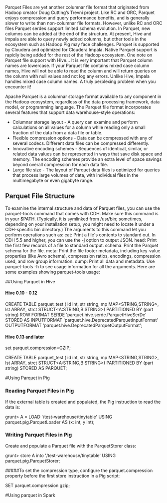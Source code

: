 Parquet Files are yet another columnar file format that originated from Hadoop creator Doug Cutting’s Trevni project. Like RC and ORC, Parquet enjoys compression and query performance benefits, and is generally slower to write than non-columnar file formats. However, unlike RC and ORC files Parquet serdes support limited schema evolution. In Parquet, new columns can be added at the end of the structure. At present, Hive and Impala are able to query newly added columns, but other tools in the ecosystem such as Hadoop Pig may face challenges. Parquet is supported by Cloudera and optimized for Cloudera Impala. Native Parquet support is rapidly being added for the rest of the Hadoop ecosystem.
One note on Parquet file support with Hive... It is very important that Parquet column names are lowercase. If your Parquet file contains mixed case column names, Hive will not be able to read the column and will return queries on the column with null values and not log any errors. Unlike Hive, Impala handles mixed case column names. A truly perplexing problem when you encounter it!

Apache Parquet is a columnar storage format available to any component in the Hadoop ecosystem, regardless of the data processing framework, data model, or programming language. The Parquet file format incorporates several features that support data warehouse-style operations:

* Columnar storage layout - A query can examine and perform calculations on all values for a column while reading only a small fraction of the data from a data file or table.
* Flexible compression options - Data can be compressed with any of several codecs. Different data files can be compressed differently.
* Innovative encoding schemes - Sequences of identical, similar, or related data values can be represented in ways that save disk space and memory. The encoding schemes provide an extra level of space savings beyond overall compression for each data file.
* Large file size - The layout of Parquet data files is optimized for queries that process large volumes of data, with individual files in the multimegabyte or even gigabyte range.

## Parquet File Structure
To examine the internal structure and data of Parquet files, you can use the parquet-tools command that comes with CDH. Make sure this command is in your $PATH. (Typically, it is symlinked from /usr/bin; sometimes, depending on your installation setup, you might need to locate it under a CDH-specific bin directory.) The arguments to this command let you perform operations such as:
cat: Print a file's contents to standard out. In CDH 5.5 and higher, you can use the -j option to output JSON.
head: Print the first few records of a file to standard output.
schema: Print the Parquet schema for the file.
meta: Print the file footer metadata, including key-value properties (like Avro schema), compression ratios, encodings, compression used, and row group information.
dump: Print all data and metadata.
Use parquet-tools -h to see usage information for all the arguments. Here are some examples showing parquet-tools usage:

##Using Parquet in Hive
#### Hive 0.10 - 0.12

CREATE TABLE parquet_test (
 id int,
 str string,
 mp MAP<STRING,STRING>,
 lst ARRAY<STRING>,
 strct STRUCT<A:STRING,B:STRING>) 
PARTITIONED BY (part string)
ROW FORMAT SERDE 'parquet.hive.serde.ParquetHiveSerDe'
 STORED AS
 INPUTFORMAT 'parquet.hive.DeprecatedParquetInputFormat'
 OUTPUTFORMAT 'parquet.hive.DeprecatedParquetOutputFormat';

#### Hive 0.13 and later

set parquet.compression=GZIP;

CREATE TABLE parquet_test (
 id int,
 str string,
 mp MAP<STRING,STRING>,
 lst ARRAY<STRING>,
 strct STRUCT<A:STRING,B:STRING>) 
PARTITIONED BY (part string)
STORED AS PARQUET;

#Using Parquet in Pig
### Reading Parquet Files in Pig
If the external table is created and populated, the Pig instruction to read the data is:

grunt> A = LOAD '/test-warehouse/tinytable' USING parquet.pig.ParquetLoader AS (x: int, y  int);
### Writing Parquet Files in Pig
Create and populate a Parquet file with the ParquetStorer class:

grunt> store A into '/test-warehouse/tinytable' USING parquet.pig.ParquetStorer;

#####To set the compression type, configure the parquet.compression property before the first store instruction in a Pig script:

SET parquet.compression gzip;

#Using parquet in Spark


